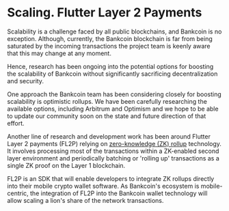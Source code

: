 # Scaling. Flutter Layer 2 Payments

Scalability is a challenge faced by all public blockchains, and Bankcoin is no exception. Although, currently, the Bankcoin blockchain is far from being saturated by the incoming transactions the project team is keenly aware that this may change at any moment.&#x20;

Hence, research has been ongoing into the potential options for boosting the scalability of Bankcoin without significantly sacrificing decentralization and security.&#x20;

One approach the Bankcoin team has been considering closely for boosting scalability is optimistic rollups. We have been carefully researching the available options, including Arbitrum and Optimism and we hope to be able to update our community soon on the state and future direction of that effort.&#x20;

Another line of research and development work has been around Flutter Layer 2 payments (FL2P) relying on [zero-knowledge (ZK) rollup](https://docs.ethhub.io/ethereum-roadmap/layer-2-scaling/zk-rollups/) technology. It involves processing most of the transactions within a ZK-enabled second layer environment and periodically batching or 'rolling up' transactions as a single ZK proof on the Layer 1 blockchain.

FL2P is an SDK that will enable developers to integrate ZK rollups directly into their mobile crypto wallet software. As Bankcoin's ecosystem is mobile-centric, the integration of FL2P into the Bankcoin wallet technology will allow scaling a lion's share of the network transactions. &#x20;

